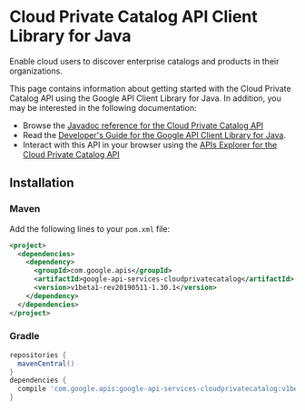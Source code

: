 # Cloud Private Catalog API Client Library for Java

Enable cloud users to discover enterprise catalogs and products in their organizations.

This page contains information about getting started with the Cloud Private Catalog API
using the Google API Client Library for Java. In addition, you may be interested
in the following documentation:

* Browse the [Javadoc reference for the Cloud Private Catalog API][javadoc]
* Read the [Developer's Guide for the Google API Client Library for Java][google-api-client].
* Interact with this API in your browser using the [APIs Explorer for the Cloud Private Catalog API][api-explorer]

## Installation

### Maven

Add the following lines to your `pom.xml` file:

```xml
<project>
  <dependencies>
    <dependency>
      <groupId>com.google.apis</groupId>
      <artifactId>google-api-services-cloudprivatecatalog</artifactId>
      <version>v1beta1-rev20190511-1.30.1</version>
    </dependency>
  </dependencies>
</project>
```

### Gradle

```gradle
repositories {
  mavenCentral()
}
dependencies {
  compile 'com.google.apis:google-api-services-cloudprivatecatalog:v1beta1-rev20190511-1.30.1'
}
```

[javadoc]: https://googleapis.dev/java/google-api-services-cloudprivatecatalog/latest/index.html
[google-api-client]: https://github.com/googleapis/google-api-java-client/
[api-explorer]: https://developers.google.com/apis-explorer/#p/abusiveexperiencereport/v1/
